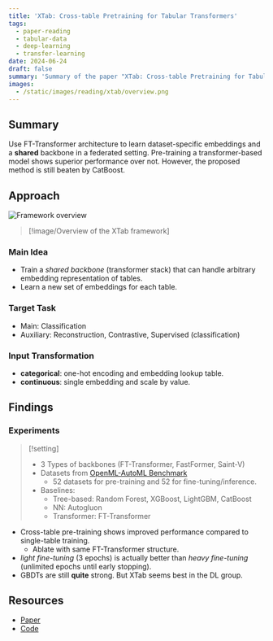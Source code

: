 ```yaml
---
title: 'XTab: Cross-table Pretraining for Tabular Transformers'
tags:
  - paper-reading
  - tabular-data
  - deep-learning
  - transfer-learning
date: 2024-06-24
draft: false
summary: 'Summary of the paper "XTab: Cross-table Pretraining for Tabular Transformers"'
images:
  - /static/images/reading/xtab/overview.png
---
```


## Summary

Use FT-Transformer architecture to learn dataset-specific embeddings and a **shared** backbone in a federated setting. Pre-training a transformer-based model shows superior performance over not. However, the proposed method is still beaten by CatBoost.

## Approach

![Framework overview](/static/images/reading/xtab/overview.png)

> [!image/Overview of the XTab framework]

### Main Idea

- Train a _shared backbone_ (transformer stack) that can handle arbitrary embedding representation of tables.
- Learn a new set of embeddings for each table.

### Target Task

- Main: Classification
- Auxiliary: Reconstruction, Contrastive, Supervised (classification)

### Input Transformation

- **categorical**: one-hot encoding and embedding lookup table.
- **continuous**: single embedding and scale by value.

## Findings

### Experiments

> [!setting]
>
> - 3 Types of backbones (FT-Transformer, FastFormer, Saint-V)
> - Datasets from [OpenML-AutoML Benchmark](https://openml.github.io/automlbenchmark/)
>   - 52 datasets for pre-training and 52 for fine-tuning/inference.
> - Baselines:
>   - Tree-based: Random Forest, XGBoost, LightGBM, CatBoost
>   - NN: Autogluon
>   - Transformer: FT-Transformer

- Cross-table pre-training shows improved performance compared to single-table training.
  - Ablate with same FT-Transformer structure.
- _light fine-tuning_ (3 epochs) is actually better than _heavy fine-tuning_ (unlimited epochs until early stopping).
- GBDTs are still **quite** strong. But XTab seems best in the DL group.

## Resources

- [Paper](https://proceedings.mlr.press/v202/zhu23k/zhu23k.pdf)
- [Code](https://github.com/BingzhaoZhu/XTab)
